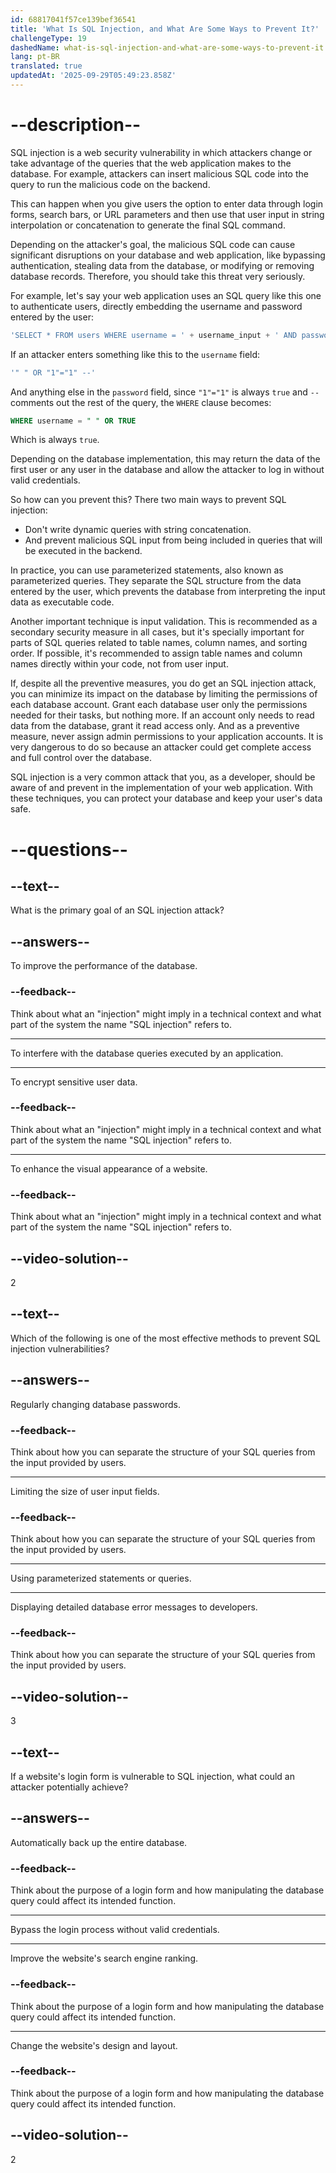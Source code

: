 ```yaml
---
id: 68817041f57ce139bef36541
title: 'What Is SQL Injection, and What Are Some Ways to Prevent It?'
challengeType: 19
dashedName: what-is-sql-injection-and-what-are-some-ways-to-prevent-it
lang: pt-BR
translated: true
updatedAt: '2025-09-29T05:49:23.858Z'
---
```


# --description--

SQL injection is a web security vulnerability in which attackers change or take advantage of the queries that the web application makes to the database. For example, attackers can insert malicious SQL code into the query to run the malicious code on the backend.

This can happen when you give users the option to enter data through login forms, search bars, or URL parameters and then use that user input in string interpolation or concatenation to generate the final SQL command.

Depending on the attacker's goal, the malicious SQL code can cause significant disruptions on your database and web application, like bypassing authentication, stealing data from the database, or modifying or removing database records. Therefore, you should take this threat very seriously.

For example, let's say your web application uses an SQL query like this one to authenticate users, directly embedding the username and password entered by the user:

```sql
'SELECT * FROM users WHERE username = ' + username_input + ' AND password = ' + password_input + ';'
```

If an attacker enters something like this to the `username` field:

```sql
'" " OR "1"="1" --'
```

And anything else in the `password` field, since `"1"="1"` is always `true` and `--` comments out the rest of the query, the `WHERE` clause becomes:

```sql
WHERE username = " " OR TRUE
```

Which is always `true`.

Depending on the database implementation, this may return the data of the first user or any user in the database and allow the attacker to log in without valid credentials.

So how can you prevent this? There two main ways to prevent SQL injection:

- Don't write dynamic queries with string concatenation.
- And prevent malicious SQL input from being included in queries that will be executed in the backend.

In practice, you can use parameterized statements, also known as parameterized queries. They separate the SQL structure from the data entered by the user, which prevents the database from interpreting the input data as executable code.

Another important technique is input validation. This is recommended as a secondary security measure in all cases, but it's specially important for parts of SQL queries related to table names, column names, and sorting order. If possible, it's recommended to assign table names and column names directly within your code, not from user input.

If, despite all the preventive measures, you do get an SQL injection attack, you can minimize its impact on the database by limiting the permissions of each database account. Grant each database user only the permissions needed for their tasks, but nothing more. If an account only needs to read data from the database, grant it read access only. And as a preventive measure, never assign admin permissions to your application accounts. It is very dangerous to do so because an attacker could get complete access and full control over the database.

SQL injection is a very common attack that you, as a developer, should be aware of and prevent in the implementation of your web application. With these techniques, you can protect your database and keep your user's data safe.

# --questions--

## --text--

What is the primary goal of an SQL injection attack?

## --answers--

To improve the performance of the database.

### --feedback--

Think about what an "injection" might imply in a technical context and what part of the system the name "SQL injection" refers to.

---

To interfere with the database queries executed by an application.

---

To encrypt sensitive user data.

### --feedback--

Think about what an "injection" might imply in a technical context and what part of the system the name "SQL injection" refers to.

---

To enhance the visual appearance of a website.

### --feedback--

Think about what an "injection" might imply in a technical context and what part of the system the name "SQL injection" refers to.

## --video-solution--

2

## --text--

Which of the following is one of the most effective methods to prevent SQL injection vulnerabilities?

## --answers--

Regularly changing database passwords.

### --feedback--

Think about how you can separate the structure of your SQL queries from the input provided by users.

---

Limiting the size of user input fields.

### --feedback--

Think about how you can separate the structure of your SQL queries from the input provided by users.

---

Using parameterized statements or queries.

---

Displaying detailed database error messages to developers.

### --feedback--

Think about how you can separate the structure of your SQL queries from the input provided by users.

## --video-solution--

3

## --text--

If a website's login form is vulnerable to SQL injection, what could an attacker potentially achieve?

## --answers--

Automatically back up the entire database.

### --feedback--

Think about the purpose of a login form and how manipulating the database query could affect its intended function.

---

Bypass the login process without valid credentials.

---

Improve the website's search engine ranking.

### --feedback--

Think about the purpose of a login form and how manipulating the database query could affect its intended function.

---

Change the website's design and layout.

### --feedback--

Think about the purpose of a login form and how manipulating the database query could affect its intended function.

## --video-solution--

2
